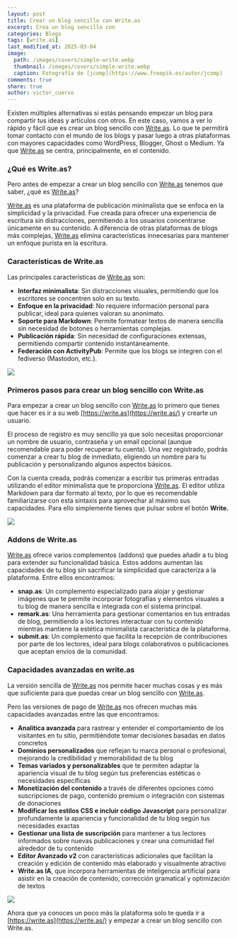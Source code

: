```yaml
---
layout: post
title: Crear un blog sencillo con Write.as
excerpt: Crea un blog sencillo con 
categories: Blogs
tags: [write.as]
last_modified_at: 2025-03-04
image:
  path: /images/covers/simple-write.webp
  thumbnail: /images/covers/simple-write.webp
  caption: Fotografía de [jcomp](https://www.freepik.es/autor/jcomp)
comments: true
share: true
author: victor_cuervo
---
```


Existen múltiples alternativas si estás pensando empezar un blog para compartir tus ideas y artículos con otros. En este caso, vamos a ver lo rápido y fácil que es crear un blog sencillo con [Write.as](http://write.as/). Lo que te permitirá tomar contacto con el mundo de los blogs y pasar luego a otras plataformas con mayores capacidades como WordPress, Blogger, Ghost o Medium. Ya que [Write.as](http://write.as/) se centra, principalmente, en el contenido.


### ¿Qué es Write.as?


Pero antes de empezar a crear un blog sencillo con [Write.as](http://write.as/) tenemos que saber, ¿qué es [Write.as](http://write.as/)?


[Write.as](http://write.as/) es una plataforma de publicación minimalista que se enfoca en la simplicidad y la privacidad. Fue creada para ofrecer una experiencia de escritura sin distracciones, permitiendo a los usuarios concentrarse únicamente en su contenido. A diferencia de otras plataformas de blogs más complejas, [Write.as](http://write.as/) elimina características innecesarias para mantener un enfoque purista en la escritura.


### Características de Write.as


Las principales características de [Write.as](http://write.as/) son:

- **Interfaz minimalista**: Sin distracciones visuales, permitiendo que los escritores se concentren solo en su texto.
- **Enfoque en la privacidad**: No requiere información personal para publicar, ideal para quienes valoran su anonimato.
- **Soporte para Markdown**: Permite formatear textos de manera sencilla sin necesidad de botones o herramientas complejas.
- **Publicación rápida**: Sin necesidad de configuraciones extensas, permitiendo compartir contenido instantáneamente.
- **Federación con ActivityPub**: Permite que los blogs se integren con el fediverso (Mastodon, etc.).

![](https://ayudaenlaweb.com/images/articulos/blogs/caracteristicas-write-as.webp)


### Primeros pasos para crear un blog sencillo con Write.as


Para empezar a crear un blog sencillo con [Write.as](http://write.as/) lo primero que tienes que hacer es ir a su web [https://write.as](https://write.as/) y crearte un usuario.


El proceso de registro es muy sencillo ya que solo necesitas proporcionar un nombre de usuario, contraseña y un email opcional (aunque recomendable para poder recuperar tu cuenta). Una vez registrado, podrás comenzar a crear tu blog de inmediato, eligiendo un nombre para tu publicación y personalizando algunos aspectos básicos.


Con la cuenta creada, podrás comenzar a escribir tus primeras entradas utilizando el editor minimalista que te proporciona [Write.as](http://write.as/). El editor utiliza Markdown para dar formato al texto, por lo que es recomendable familiarizarse con esta sintaxis para aprovechar al máximo sus capacidades. Para ello simplemente tienes que pulsar sobre el botón **Write.**


![](https://ayudaenlaweb.com/images/articulos/blogs/write-as-new-post.webp)


### Addons de Write.as


[Write.as](http://write.as/) ofrece varios complementos (addons) que puedes añadir a tu blog para extender su funcionalidad básica. Estos addons aumentan las capacidades de tu blog sin sacrificar la simplicidad que caracteriza a la plataforma. Entre ellos encontramos:

- **snap.as**: Un complemento especializado para alojar y gestionar imágenes que te permite incorporar fotografías y elementos visuales a tu blog de manera sencilla e integrada con el sistema principal.
- **remark.as**: Una herramienta para gestionar comentarios en tus entradas de blog, permitiendo a los lectores interactuar con tu contenido mientras mantiene la estética minimalista característica de la plataforma.
- **submit.as**: Un complemento que facilita la recepción de contribuciones por parte de los lectores, ideal para blogs colaborativos o publicaciones que aceptan envíos de la comunidad.

### Capacidades avanzadas en write.as


La versión sencilla de [Write.as](http://write.as/) nos permite hacer muchas cosas y es más que suficiente para que puedas crear un blog sencillo con [Write.as](http://write.as/).


Pero las versiones de pago de [Write.as](http://write.as/) nos ofrecen muchas más capacidades avanzadas entre las que encontramos:

- **Analítica avanzada** para rastrear y entender el comportamiento de los visitantes en tu sitio, permitiéndote tomar decisiones basadas en datos concretos
- **Dominios personalizados** que reflejan tu marca personal o profesional, mejorando la credibilidad y memorabilidad de tu blog
- **Temas variados y personalizables** que te permiten adaptar la apariencia visual de tu blog según tus preferencias estéticas o necesidades específicas
- **Monetización del contenido** a través de diferentes opciones como suscripciones de pago, contenido premium o integración con sistemas de donaciones
- **Modificar los estilos CSS e incluir código Javascript** para personalizar profundamente la apariencia y funcionalidad de tu blog según tus necesidades exactas
- **Gestionar una lista de suscripción** para mantener a tus lectores informados sobre nuevas publicaciones y crear una comunidad fiel alrededor de tu contenido
- **Editor Avanzado v2** con características adicionales que facilitan la creación y edición de contenido más elaborado y visualmente atractivo
- **Write.as IA**, que incorpora herramientas de inteligencia artificial para asistir en la creación de contenido, corrección gramatical y optimización de textos

![](https://ayudaenlaweb.com/images/articulos/blogs/caracteristicas-avanzadas-write-as.webp)


Ahora que ya conoces un poco más la plataforma solo te queda ir a [https://write.as](https://write.as/) y empezar a crear un blog sencillo con Write.as.


